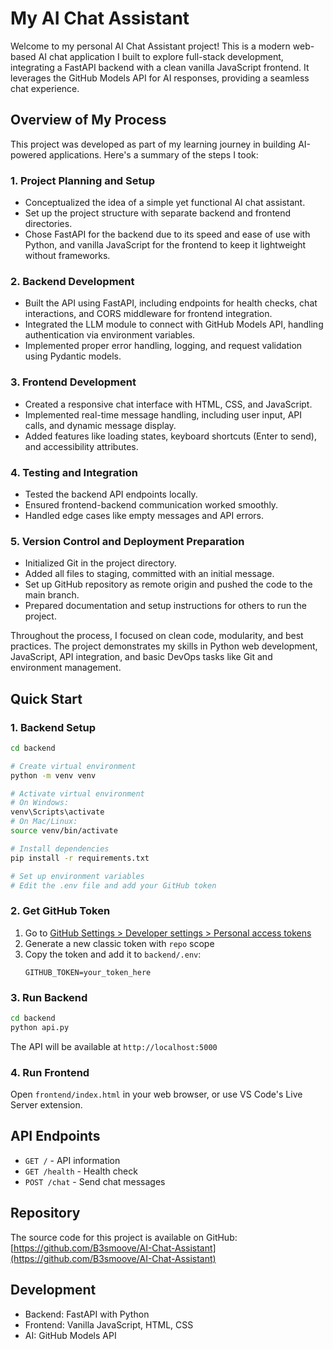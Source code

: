 # My AI Chat Assistant

Welcome to my personal AI Chat Assistant project! This is a modern web-based AI chat application I built to explore full-stack development, integrating a FastAPI backend with a clean vanilla JavaScript frontend. It leverages the GitHub Models API for AI responses, providing a seamless chat experience.

## Overview of My Process

This project was developed as part of my learning journey in building AI-powered applications. Here's a summary of the steps I took:

### 1. Project Planning and Setup
- Conceptualized the idea of a simple yet functional AI chat assistant.
- Set up the project structure with separate backend and frontend directories.
- Chose FastAPI for the backend due to its speed and ease of use with Python, and vanilla JavaScript for the frontend to keep it lightweight without frameworks.

### 2. Backend Development
- Built the API using FastAPI, including endpoints for health checks, chat interactions, and CORS middleware for frontend integration.
- Integrated the LLM module to connect with GitHub Models API, handling authentication via environment variables.
- Implemented proper error handling, logging, and request validation using Pydantic models.

### 3. Frontend Development
- Created a responsive chat interface with HTML, CSS, and JavaScript.
- Implemented real-time message handling, including user input, API calls, and dynamic message display.
- Added features like loading states, keyboard shortcuts (Enter to send), and accessibility attributes.

### 4. Testing and Integration
- Tested the backend API endpoints locally.
- Ensured frontend-backend communication worked smoothly.
- Handled edge cases like empty messages and API errors.

### 5. Version Control and Deployment Preparation
- Initialized Git in the project directory.
- Added all files to staging, committed with an initial message.
- Set up GitHub repository as remote origin and pushed the code to the main branch.
- Prepared documentation and setup instructions for others to run the project.

Throughout the process, I focused on clean code, modularity, and best practices. The project demonstrates my skills in Python web development, JavaScript, API integration, and basic DevOps tasks like Git and environment management.

## Quick Start

### 1. Backend Setup

```bash
cd backend

# Create virtual environment
python -m venv venv

# Activate virtual environment
# On Windows:
venv\Scripts\activate
# On Mac/Linux:
source venv/bin/activate

# Install dependencies
pip install -r requirements.txt

# Set up environment variables
# Edit the .env file and add your GitHub token
```

### 2. Get GitHub Token

1. Go to [GitHub Settings > Developer settings > Personal access tokens](https://github.com/settings/tokens)
2. Generate a new classic token with `repo` scope
3. Copy the token and add it to `backend/.env`:
   ```
   GITHUB_TOKEN=your_token_here
   ```

### 3. Run Backend

```bash
cd backend
python api.py
```

The API will be available at `http://localhost:5000`

### 4. Run Frontend

Open `frontend/index.html` in your web browser, or use VS Code's Live Server extension.

## API Endpoints

- `GET /` - API information
- `GET /health` - Health check
- `POST /chat` - Send chat messages

## Repository

The source code for this project is available on GitHub: [https://github.com/B3smoove/AI-Chat-Assistant](https://github.com/B3smoove/AI-Chat-Assistant)

## Development

- Backend: FastAPI with Python
- Frontend: Vanilla JavaScript, HTML, CSS
- AI: GitHub Models API
